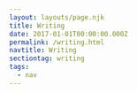 ```yaml
---
layout: layouts/page.njk
title: Writing
date: 2017-01-01T00:00:00.000Z
permalink: /writing.html
navtitle: Writing
sectiontag: writing
tags:
  - nav
---
```

